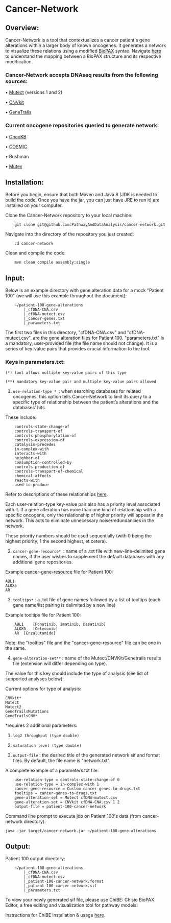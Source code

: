 # Cancer-Network

## Overview: 

Cancer-Network is a tool that contextualizes a cancer patient's gene alterations within a larger body of known oncogenes. It generates a network to visualize these relations using a modified [BioPAX](http://www.biopax.org/) syntax.  Navigate [here](http://www.pathwaycommons.org/pc2/formats#sif_relations) to understand the mapping between a BioPAX structure and its respective modification.

### Cancer-Network accepts DNAseq results from the following sources: 

•	[Mutect](https://software.broadinstitute.org/cancer/cga/mutect) (versions 1 and 2)

•	[CNVkit](https://cnvkit.readthedocs.io/en/stable/)

•	[GeneTrails](https://knightdxlabs.ohsu.edu/)

### Current oncogene repositories queried to generate network:

•	[OncoKB](http://oncokb.org/#/)

•	[COSMIC](https://cancer.sanger.ac.uk/cosmic)

•	Bushman

•	[Mutex](https://github.com/pathwayanddataanalysis/mutex)

## Installation:

Before you begin, ensure that both Maven and Java 8 (JDK is needed to build the code. Once you have the jar, you can just have JRE to run it) are installed on your computer.

Clone the Cancer-Network repository to your local machine:
```	
	git clone git@github.com:PathwayAndDataAnalysis/cancer-network.git
```
Navigate into the directory of the repository you just created:
```
	cd cancer-network
```
Clean and compile the code:
```
	mvn clean compile assembly:single
```	
## Input:

Below is an example directory with gene alteration data for a mock "Patient 100" (we will use this example throughout the document):
```
	~/patient-100-gene-alterations
		|_cfDNA-CNA.csv
		|_cfDNA-mutect.csv
		|_cancer-genes.txt
		|_parameters.txt
```
The first two files in this directory, "cfDNA-CNA.csv" and "cfDNA-mutect.csv", are the gene alteration files for Patient 100. "parameters.txt" is a mandatory, user-provided file (the file name should not change). It is a series of key-value pairs that provides crucial information to the tool. 

### Keys in parameters.txt:

`(*) tool allows multiple key-value pairs of this type`

`(**) mandatory key-value pair and multiple key-value pairs allowed`

1. 	`use-relation-type * `: when searching databases for related oncogenes, this option tells Cancer-Network to limit its query to a specific type of relationship between the patient’s alterations and the databases’ hits.
				 	
These include:

```
	controls-state-change-of
	controls-transport-of
	controls-phosphorylation-of
	controls-expression-of
	catalysis-precedes
	in-complex-with
	interacts-with	
	neighbor-of	
	consumption-controlled-by
	controls-production-of	
 	controls-transport-of-chemical
	chemical-affects	
	reacts-with	
	used-to-produce	
```

Refer to descriptions of these relationships [here](http://www.pathwaycommons.org/pc2/formats#sif_relations).

Each user-relation-type key-value pair also has a priority level associated with it. If a gene alteration has more than one kind of relationship with a specific oncogene, only the relationship of higher priority will appear in the network.  This acts to eliminate unnecessary noise/redundancies in the network. 

These priority numbers should be used sequentially (with 0 being the highest priority, 1 the second highest, et cetera). 
						
				

2. 	`cancer-gene-resource* `: name of a .txt file with new-line-delimited gene names, if the user wishes to supplement the default databases with any additional gene repositories. 
				
Example cancer-gene-resource file for Patient 100:
```			
ABL1
ALOX5
AR 
```

3. 	`tooltips*` : a .txt file of gene names followed by a list of tooltips (each gene name/list pairing is delimited by a new line)

Example tooltips file for Patient 100:

```
	ABL1	[Ponatinib, Imatinib, Dasatinib]
	ALOX5	[Celecoxib]
	AR	[Enzalutamide]
```

Note: the "tooltips" file and the "cancer-gene-resource" file can be one in the same.

     

4. 	`gene-alteration-set**` : name of the Mutect/CNVKit/Genetrails results file (extension will differ depending on type). 

The value for this key should include the type of analysis (see list of supported analyses below):

Current options for type of analysis:

```
CNVkit*
Mutect
Mutect2
GeneTrailsMutations
GeneTrailsCNV*
```

*requires 2 additional parameters:
	
1.	`log2 throughput (type double)`

2. 	`saturation level (type double)`

				
5. 	`output-file` : the desired title of the generated network sif and format files. By default, the file name is "network.txt". 
	

A complete example of a parameters.txt file:
```
	use-relation-type = controls-state-change-of 0
	use-relation-type = in-complex-with 1
	cancer-gene-resource = Custom cancer-genes-to-drugs.txt
	tooltips = cancer-genes-to-drugs.txt
	gene-alteration-set = Mutect cfDNA-mutect.csv
	gene-alteration-set = CNVkit cfDNA-CNA.csv 1 2
	output-file = patient-100-cancer-network
```
Command line prompt to execute job on Patient 100's data (from cancer-network directory):

`java -jar target/cancer-network.jar ~/patient-100-gene-alterations`


## Output:

Patient 100 output directory:

```
	~/patient-100-gene-alterations
		|_cfDNA-CNA.csv
		|_cfDNA-mutect.csv
		|_patient-100-cancer-network.format
		|_patient-100-cancer-network.sif
		|_parameters.txt
```

To view your newly generated sif file, please use ChiBE: Chisio BioPAX Editor, a free editing and visualization tool for pathway models.

Instructions for ChiBE installation & usage [here](https://github.com/PathwayCommons/chibe).



